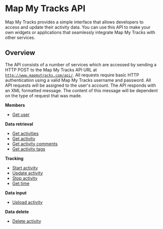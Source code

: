 Map My Tracks API
===
Map My Tracks provides a simple interface that allows developers to access and update their activity data. You can use this API to make your own widgets or applications that seamlessly integrate Map My Tracks with other services.

Overview
---
The API consists of a number of services which are accessed by sending a HTTP POST to the Map My Tracks API URL at <code>http://www.mapmytracks.com/api/</code>. All requests require basic HTTP authentication using a valid Map My Tracks username and password. All API requests will be assigned to the user's account. The API responds with an XML formatted message. The content of this message will be dependent on the type of request that was made.

**Members**
* [Get user](services/get_user.md)

**Data retrieval**
* [Get activities](services/get_activities.md)
* [Get activity](services/get_activity.md)
* [Get activity comments](services/get_activity_comments.md)
* [Get activity tags](services/get_activity_tags.md)

**Tracking**
* [Start activity](services/start_activity.md)
* [Update activity](services/update_activity.md)
* [Stop activity](services/stop_activity.md)
* [Get time](services/get_time.md)

**Data input**
* [Upload activity](services/upload_activity.md)

**Data delete**
* [Delete activity](services/delete_activity.md)
